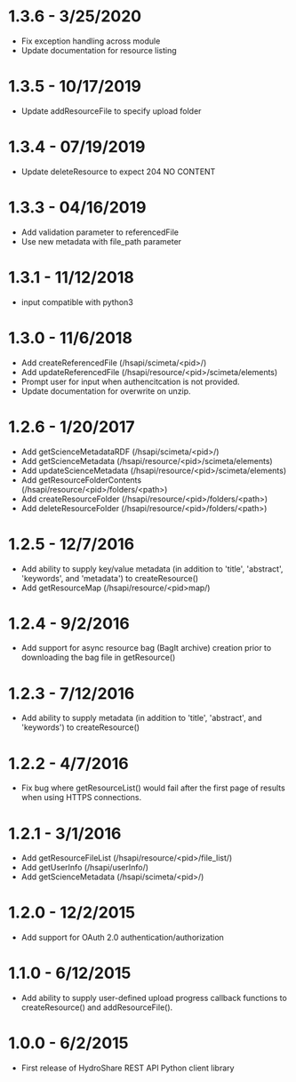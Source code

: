 # 1.3.6 - 3/25/2020
  - Fix exception handling across module
  - Update documentation for resource listing

# 1.3.5 - 10/17/2019
  - Update addResourceFile to specify upload folder

# 1.3.4 - 07/19/2019
  - Update deleteResource to expect 204 NO CONTENT

# 1.3.3 - 04/16/2019
  - Add validation parameter to referencedFile
  - Use new metadata with file_path parameter

# 1.3.1 - 11/12/2018
  - input compatible with python3

# 1.3.0 - 11/6/2018
  - Add createReferencedFile (/hsapi/scimeta/\<pid\>/)
  - Add updateReferencedFile (/hsapi/resource/\<pid\>/scimeta/elements)
  - Prompt user for input when authencitcation is not provided.
  - Update documentation for overwrite on unzip.

# 1.2.6 - 1/20/2017
  - Add getScienceMetadataRDF (/hsapi/scimeta/\<pid\>/)
  - Add getScienceMetadata (/hsapi/resource/\<pid\>/scimeta/elements)
  - Add updateScienceMetadata (/hsapi/resource/\<pid\>/scimeta/elements)
  - Add getResourceFolderContents (/hsapi/resource/\<pid\>/folders/\<path\>)
  - Add createResourceFolder (/hsapi/resource/\<pid\>/folders/\<path\>)
  - Add deleteResourceFolder (/hsapi/resource/\<pid\>/folders/\<path\>)

# 1.2.5 - 12/7/2016
  - Add ability to supply key/value metadata (in addition to 'title', 'abstract', 'keywords', and 'metadata')
  to createResource()
  - Add getResourceMap (/hsapi/resource/\<pid\>map/)

# 1.2.4 - 9/2/2016
  - Add support for async resource bag (BagIt archive) creation prior to downloading
  the bag file in getResource()

# 1.2.3 - 7/12/2016
  - Add ability to supply metadata (in addition to 'title', 'abstract', and 'keywords')
  to createResource()

# 1.2.2 - 4/7/2016
  - Fix bug where getResourceList() would fail after the first page of results
    when using HTTPS connections.

# 1.2.1 - 3/1/2016
  - Add getResourceFileList (/hsapi/resource/\<pid\>/file_list/)
  - Add getUserInfo (/hsapi/userInfo/)
  - Add getScienceMetadata (/hsapi/scimeta/\<pid\>/)

# 1.2.0 - 12/2/2015
  - Add support for OAuth 2.0 authentication/authorization

# 1.1.0 - 6/12/2015
  - Add ability to supply user-defined upload progress callback functions to
    createResource() and addResourceFile().

# 1.0.0 - 6/2/2015
  - First release of HydroShare REST API Python client library
